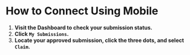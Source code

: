 # How to Connect Using Mobile

1. **Visit the Dashboard to check your submission status.**
2. **Click `My Submissions`.**
3. **Locate your approved submission, click the three dots, and select `Claim`.**
